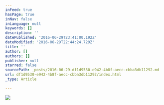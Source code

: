 ```yaml
---
inFeed: true
hasPage: true
inNav: false
inLanguage: null
keywords: []
description: ''
datePublished: '2016-06-29T23:41:00.192Z'
dateModified: '2016-06-29T22:44:24.729Z'
title: ''
author: []
authors: []
publisher: null
starred: false
sourcePath: _posts/2016-06-29-df1d9530-e942-4b8f-aecc-cbba3db11292.md
url: df1d9530-e942-4b8f-aecc-cbba3db11292/index.html
_type: Article

---
```

![](https://the-grid-user-content.s3-us-west-2.amazonaws.com/19c746a4-047d-4fa8-aa72-69c0f450138a.jpg)